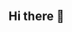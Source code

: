 ## Hi there 👋

<!--
**luizmwz/luizmwz** is a ✨ _special_ ✨ repository because its `README.md` (this file) appears on your GitHub profile.

Here are some ideas to get you started:

- 🌱 I’m currently learning on Alura
- 📫 How to reach me: luiz.machado.vaz@escola.pr.gov.br
